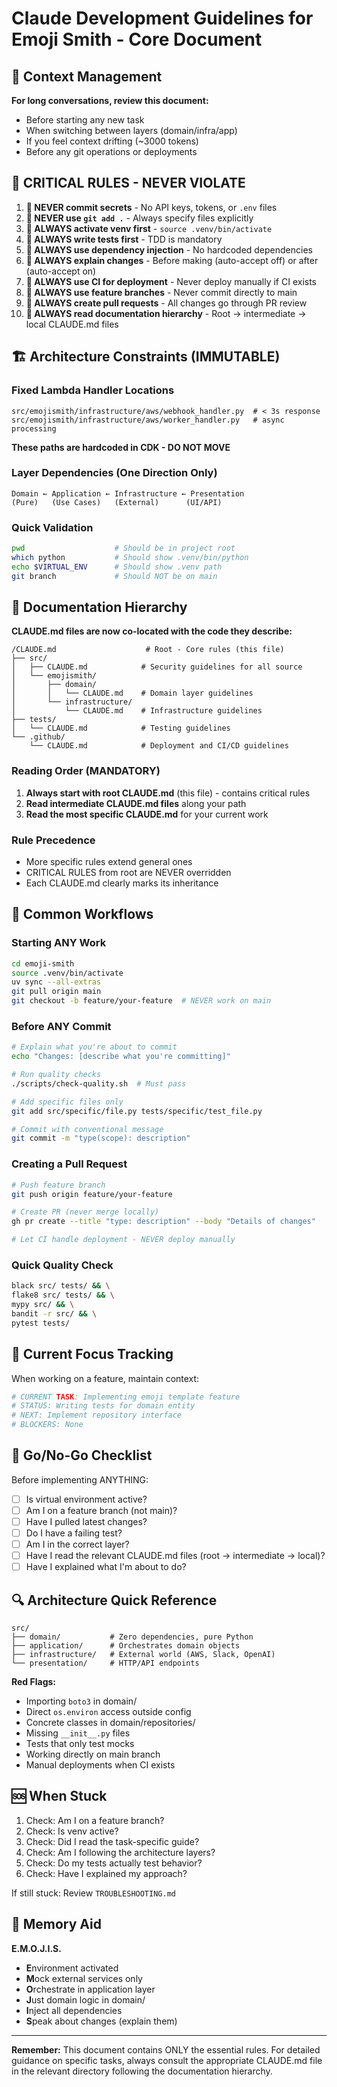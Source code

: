 # Claude Development Guidelines for Emoji Smith - Core Document

## 🧠 Context Management
**For long conversations, review this document:**
- Before starting any new task
- When switching between layers (domain/infra/app)
- If you feel context drifting (~3000 tokens)
- Before any git operations or deployments

## 🚨 CRITICAL RULES - NEVER VIOLATE

1. **🔐 NEVER commit secrets** - No API keys, tokens, or `.env` files
2. **📁 NEVER use `git add .`** - Always specify files explicitly
3. **🐍 ALWAYS activate venv first** - `source .venv/bin/activate`
4. **🧪 ALWAYS write tests first** - TDD is mandatory
5. **💉 ALWAYS use dependency injection** - No hardcoded dependencies
6. **📝 ALWAYS explain changes** - Before making (auto-accept off) or after (auto-accept on)
7. **🚀 ALWAYS use CI for deployment** - Never deploy manually if CI exists
8. **🌿 ALWAYS use feature branches** - Never commit directly to main
9. **🔄 ALWAYS create pull requests** - All changes go through PR review
10. **📖 ALWAYS read documentation hierarchy** - Root → intermediate → local CLAUDE.md files

## 🏗️ Architecture Constraints (IMMUTABLE)

### Fixed Lambda Handler Locations
```
src/emojismith/infrastructure/aws/webhook_handler.py  # < 3s response
src/emojismith/infrastructure/aws/worker_handler.py   # async processing
```
**These paths are hardcoded in CDK - DO NOT MOVE**

### Layer Dependencies (One Direction Only)
```
Domain ← Application ← Infrastructure ← Presentation
(Pure)   (Use Cases)   (External)      (UI/API)
```

### Quick Validation
```bash
pwd                    # Should be in project root
which python           # Should show .venv/bin/python
echo $VIRTUAL_ENV      # Should show .venv path
git branch             # Should NOT be on main
```

## 📖 Documentation Hierarchy

**CLAUDE.md files are now co-located with the code they describe:**

```
/CLAUDE.md                    # Root - Core rules (this file)
├── src/
│   ├── CLAUDE.md            # Security guidelines for all source
│   └── emojismith/
│       ├── domain/
│       │   └── CLAUDE.md    # Domain layer guidelines
│       └── infrastructure/
│           └── CLAUDE.md    # Infrastructure guidelines
├── tests/
│   └── CLAUDE.md            # Testing guidelines
└── .github/
    └── CLAUDE.md            # Deployment and CI/CD guidelines
```

### Reading Order (MANDATORY)
1. **Always start with root CLAUDE.md** (this file) - contains critical rules
2. **Read intermediate CLAUDE.md files** along your path
3. **Read the most specific CLAUDE.md** for your current work

### Rule Precedence
- More specific rules extend general ones
- CRITICAL RULES from root are NEVER overridden
- Each CLAUDE.md clearly marks its inheritance

## 🔄 Common Workflows

### Starting ANY Work
```bash
cd emoji-smith
source .venv/bin/activate
uv sync --all-extras
git pull origin main
git checkout -b feature/your-feature  # NEVER work on main
```

### Before ANY Commit
```bash
# Explain what you're about to commit
echo "Changes: [describe what you're committing]"

# Run quality checks
./scripts/check-quality.sh  # Must pass

# Add specific files only
git add src/specific/file.py tests/specific/test_file.py

# Commit with conventional message
git commit -m "type(scope): description"
```

### Creating a Pull Request
```bash
# Push feature branch
git push origin feature/your-feature

# Create PR (never merge locally)
gh pr create --title "type: description" --body "Details of changes"

# Let CI handle deployment - NEVER deploy manually
```

### Quick Quality Check
```bash
black src/ tests/ && \
flake8 src/ tests/ && \
mypy src/ && \
bandit -r src/ && \
pytest tests/
```

## 🎯 Current Focus Tracking

When working on a feature, maintain context:
```python
# CURRENT TASK: Implementing emoji template feature
# STATUS: Writing tests for domain entity
# NEXT: Implement repository interface
# BLOCKERS: None
```

## 🚦 Go/No-Go Checklist

Before implementing ANYTHING:
- [ ] Is virtual environment active?
- [ ] Am I on a feature branch (not main)?
- [ ] Have I pulled latest changes?
- [ ] Do I have a failing test?
- [ ] Am I in the correct layer?
- [ ] Have I read the relevant CLAUDE.md files (root → intermediate → local)?
- [ ] Have I explained what I'm about to do?

## 🔍 Architecture Quick Reference

```
src/
├── domain/           # Zero dependencies, pure Python
├── application/      # Orchestrates domain objects
├── infrastructure/   # External world (AWS, Slack, OpenAI)
└── presentation/     # HTTP/API endpoints
```

**Red Flags:**
- Importing `boto3` in domain/
- Direct `os.environ` access outside config
- Concrete classes in domain/repositories/
- Missing `__init__.py` files
- Tests that only test mocks
- Working directly on main branch
- Manual deployments when CI exists

## 🆘 When Stuck

1. Check: Am I on a feature branch?
2. Check: Is venv active?
3. Check: Did I read the task-specific guide?
4. Check: Am I following the architecture layers?
5. Check: Do my tests actually test behavior?
6. Check: Have I explained my approach?

If still stuck: Review `TROUBLESHOOTING.md`

## 📝 Memory Aid

**E.M.O.J.I.S.**
- **E**nvironment activated
- **M**ock external services only
- **O**rchestrate in application layer
- **J**ust domain logic in domain/
- **I**nject all dependencies
- **S**peak about changes (explain them)

---

**Remember:** This document contains ONLY the essential rules. For detailed guidance on specific tasks, always consult the appropriate CLAUDE.md file in the relevant directory following the documentation hierarchy.
